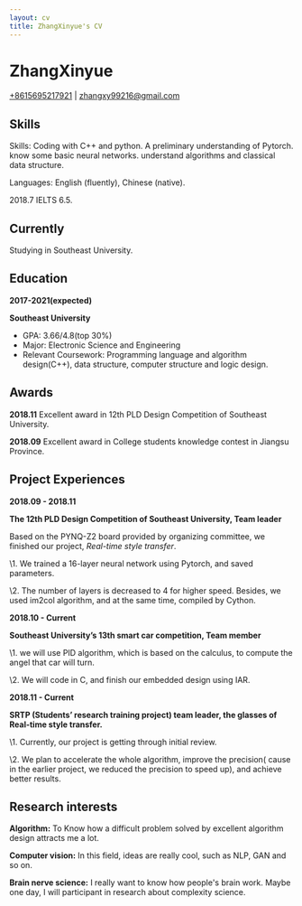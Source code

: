 ```yaml
---
layout: cv
title: ZhangXinyue's CV
---
```

# ZhangXinyue


<div id="webaddress">
<a href="isaac@applesdofall.org">+8615695217921</a>
| <a href="mailto://zhangxy99216@gmail.com">zhangxy99216@gmail.com</a>
</div>

## Skills

Skills: Coding with C++ and python. A preliminary understanding of Pytorch. 
        know some basic neural networks.
        understand algorithms and classical data structure.

Languages: English (fluently), Chinese (native). 

  2018.7 IELTS 6.5.

## Currently

Studying in Southeast University.

## Education

**2017-2021(expected)**

**Southeast University**

- GPA: 3.66/4.8(top 30%)
- Major: Electronic Science and Engineering
- Relevant Coursework: Programming language and algorithm design(C++), data structure, computer structure and logic design.


## Awards

**2018.11**
 Excellent award in 12th PLD Design Competition of Southeast University.

**2018.09**
Excellent award in College students knowledge contest in Jiangsu Province.

## Project Experiences

**2018.09 - 2018.11**

**The 12th PLD Design Competition of Southeast University, Team leader**

Based on the PYNQ-Z2 board provided by organizing committee, we finished our project, *Real-time style transfer*.

\1. We trained a 16-layer neural network using Pytorch, and saved parameters. 

\2. The number of layers is decreased to 4 for higher speed. Besides, we used im2col algorithm, and at the same time, compiled by Cython.

**2018.10 - Current**

**Southeast University’s 13th smart car competition, Team member**

  \1. we will use PID algorithm, which is based on the calculus, to compute the angel that car will turn.

  \2. We will code in C, and finish our embedded design using IAR.
  
   **2018.11 - Current**
   
   **SRTP (Students’ research training project) team leader, the glasses of Real-time style transfer.**
   
   \1. Currently, our project is getting through initial review.

   \2. We plan to accelerate the whole algorithm, improve the precision( cause in the earlier project, we reduced the precision to speed up), and achieve better results.
   
## Research interests

**Algorithm:** To Know how a difficult problem solved by excellent algorithm design attracts me a lot.

**Computer vision:** In this field, ideas are really cool, such as NLP, GAN and so on.

**Brain nerve science:** I really want to know how people's brain work. Maybe one day, I will participant in research about complexity science.
